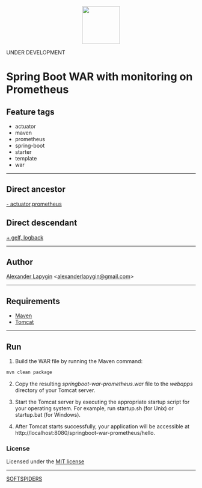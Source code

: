 <div align="center">
    <a href="https://github.com/softspiders/softspiders">
      <img src="https://avatars.githubusercontent.com/u/47006425?v=4"width="100" height="100"/>
    </a>
</div> 

UNDER DEVELOPMENT

# Spring Boot WAR with monitoring on Prometheus


## Feature tags

- actuator
- maven
- prometheus
- spring-boot
- starter
- template
- war

---

## Direct ancestor

[- actuator,prometheus](https://github.com/AlexanderLapygin/springboot-war-helloworld#readme)

## Direct descendant

[+ gelf, logback](https://github.com/AlexanderLapygin/springboot-war-prometheus-gelf-logback/tree/main#readme)

---

## Author

[Alexander Lapygin](https://github.com/AlexanderLapygin) <<alexanderlapygin@gmail.com>>

---

## Requirements

- [Maven](https://maven.apache.org/)
- [Tomcat](https://tomcat.apache.org/download-80.cgi)

---

## Run

1) Build the WAR file by running the Maven command:

```sh
mvn clean package
```
2) Copy the resulting *springboot-war-prometheus.war* file to the *webapps* directory of your Tomcat server.

3) Start the Tomcat server by executing the appropriate startup script for your operating system. For example, run startup.sh (for Unix) or startup.bat (for Windows).

4) After Tomcat starts successfully, your application will be accessible at http://localhost:8080/springboot-war-prometheus/hello.

### License

Licensed under the [MIT license](./LICENSE)

---

[SOFTSPIDERS](https://github.com/softspiders/softspiders)

